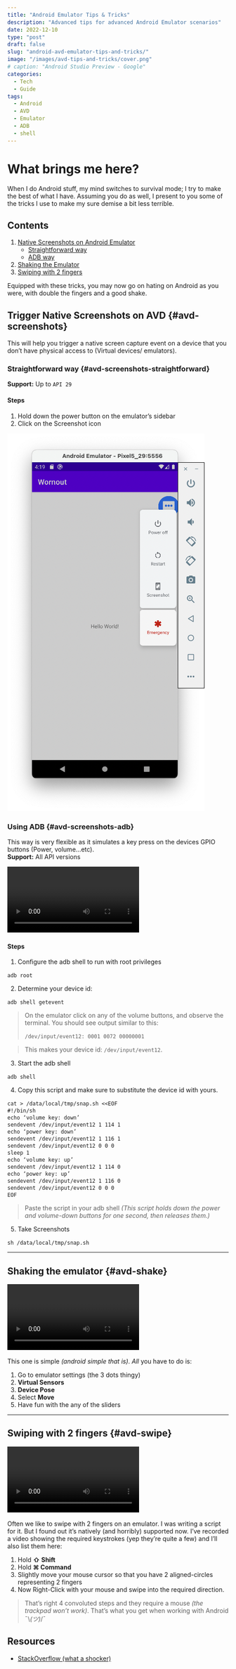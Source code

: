 ```yaml
---
title: "Android Emulator Tips & Tricks"
description: "Advanced tips for advanced Android Emulator scenarios"
date: 2022-12-10
type: "post"
draft: false
slug: "android-avd-emulator-tips-and-tricks/"
image: "/images/avd-tips-and-tricks/cover.png"
# caption: "Android Studio Preview - Google"
categories:
  - Tech
  - Guide
tags:
  - Android
  - AVD
  - Emulator
  - ADB
  - shell
---
```


# What brings me here?
When I do Android stuff, my mind switches to survival mode; I try to make the best of what I have. Assuming you do as well, I present to you some of the tricks I use to make my sure demise a bit less terrible.

## Contents
1. [Native Screenshots on Android Emulator](#avd-screenshots)
   - [Straightforward way](#avd-screenshots-straightforward)
   - [ADB way](#avd-screenshots-adb)
2. [Shaking the Emulator](#avd-shake)
3. [Swiping with 2 fingers](#avd-swipe)

Equipped with these tricks, you may now go on hating on Android as you were, with double the fingers and a good shake.


## Trigger Native Screenshots on AVD {#avd-screenshots}
This will help you trigger a native screen capture event on a device that you don’t have physical access to (Virtual devices/ emulators).

### Straightforward way {#avd-screenshots-straightforward}
**Support:** Up to `API 29`

#### Steps
1. Hold down the power button on the emulator’s sidebar
2. Click on the Screenshot icon

![screenshot](/images/avd-tips-and-tricks/screenshot.png "screenshot")

### Using ADB {#avd-screenshots-adb}
This way is very flexible as it simulates a key press on the devices GPIO buttons (Power, volume…etc).  
**Support:** All API versions

<video controls loop="true">
    <source src="/videos/avd-tips-and-tricks/screenshot2.mov"/>
</video>

#### Steps
1. Configure the adb shell to run with root privileges
```shell
adb root
```

2. Determine your device id:
```shell
adb shell getevent
```

> On the emulator click on any of the volume buttons, and observe the terminal. You should see output similar to this:
> ```shell
> /dev/input/event12: 0001 0072 00000001
> ```

> This makes your device id: `/dev/input/event12`.

3. Start the adb shell
```shell
adb shell
```

4. Copy this script and make sure to substitute the device id with yours.
```shell
cat > /data/local/tmp/snap.sh <<EOF
#!/bin/sh
echo ‘volume key: down’
sendevent /dev/input/event12 1 114 1
echo ‘power key: down’
sendevent /dev/input/event12 1 116 1
sendevent /dev/input/event12 0 0 0
sleep 1
echo ‘volume key: up’
sendevent /dev/input/event12 1 114 0
echo ‘power key: up’
sendevent /dev/input/event12 1 116 0
sendevent /dev/input/event12 0 0 0
EOF
```

> Paste the script in your adb shell _(This script holds down the power and volume-down buttons for one second, then releases them.)_

5. Take Screenshots
```shell
sh /data/local/tmp/snap.sh
```

---

## Shaking the emulator {#avd-shake}
<video controls loop="true">
    <source src="/videos/avd-tips-and-tricks/shake.mov"/>
</video>

This one is simple _(android simple that is)_. _All_ you have to do is:
1. Go to emulator settings (the 3 dots thingy)
2. **Virtual Sensors**
3. **Device Pose**
4. Select **Move**
5. Have fun with the any of the sliders

---

## Swiping with 2 fingers {#avd-swipe}

<video controls loop="true">
    <source src="/videos/avd-tips-and-tricks/swipe.mov"/>
</video>

Often we like to swipe with 2 fingers on an emulator. I was writing a script for it. But I found out it’s natively (and horribly) supported now. I’ve recorded a video showing the required keystrokes (yep they’re quite a few) and I’ll also list them here:

1. Hold **⇧ Shift**
2. Hold **⌘ Command**
3. Slightly move your mouse cursor so that you have 2 aligned-circles representing 2 fingers
4. Now Right-Click with your mouse and swipe into the required direction.


> That’s right 4 convoluted steps and they require a mouse _(the trackpad won’t work)_. That’s what you get when working with Android ¯\\_(ツ)_/¯

## Resources
- [StackOverflow (what a shocker)](https://stackoverflow.com/questions/44495473/android-how-to-access-emulator-screenshot-via-emulator)
